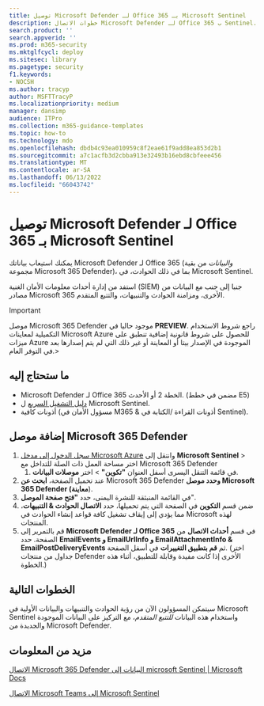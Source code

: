 ```yaml
---
title: توصيل Microsoft Defender لـ Office 365 بـ Microsoft Sentinel
description: خطوات الاتصال Microsoft Defender لـ Office 365 ب Sentinel. أضف بيانات Microsoft Defender لـ Office 365 (*والبيانات* من بقية مجموعة Microsoft 365 Defender)، بما في ذلك الحوادث، إلى Microsoft Sentinel للحصول على جزء واحد من الزجاج في الأمان الخاص بك.
search.product: ''
search.appverid: ''
ms.prod: m365-security
ms.mktglfcycl: deploy
ms.sitesec: library
ms.pagetype: security
f1.keywords:
- NOCSH
ms.author: tracyp
author: MSFTTracyP
ms.localizationpriority: medium
manager: dansimp
audience: ITPro
ms.collection: m365-guidance-templates
ms.topic: how-to
ms.technology: mdo
ms.openlocfilehash: dbdb4c93ea010959c8f2eae61f9add8ea853d2b1
ms.sourcegitcommit: a7c1acfb3d2cbba913e32493b16ebd8cbfeee456
ms.translationtype: MT
ms.contentlocale: ar-SA
ms.lasthandoff: 06/13/2022
ms.locfileid: "66043742"
---
```

# <a name="connect-microsoft-defender-for-office-365-to-microsoft-sentinel"></a>توصيل Microsoft Defender لـ Office 365 بـ Microsoft Sentinel

يمكنك استيعاب بياناتك Microsoft Defender لـ Office 365 (*والبيانات* من بقية مجموعة Microsoft 365 Defender)، بما في ذلك الحوادث، في Microsoft Sentinel.

استفد من إدارة أحداث معلومات الأمان الغنية (SIEM) جنبا إلى جنب مع البيانات من مصادر Microsoft 365 الأخرى، ومزامنة الحوادث والتنبيهات، والتتبع المتقدم.

> [!IMPORTANT]
> موصل Microsoft 365 Defender موجود حاليا في **PREVIEW**. راجع شروط الاستخدام التكميلية لمعاينات Microsoft Azure للحصول على شروط قانونية إضافية تنطبق على ميزات Azure الموجودة في الإصدار بيتا أو المعاينة أو غير ذلك التي لم يتم إصدارها بعد في التوفر العام.>

## <a name="what-you-will-need"></a>ما ستحتاج إليه
- Microsoft Defender لـ Office 365 الخطة 2 أو الأحدث. (مضمن في خطط E5)
- [دليل التشغيل السريع](/azure/sentinel/quickstart-onboard) ل Microsoft Sentinel.
- أذونات كافية (مسؤول الأمان في M365 & أذونات القراءة /الكتابة في Sentinel).

## <a name="add-the-microsoft-365-defender-connector"></a>إضافة موصل Microsoft 365 Defender
1. [سجل الدخول إلى مدخل Microsoft Azure](https://portal.azure.com) وانتقل إلى **Microsoft Sentinel** > اختر مساحة العمل ذات الصلة للتداخل مع Microsoft 365 Defender
    1. في قائمة التنقل اليسرى أسفل العنوان **"تكوين"** > اختر **موصلات البيانات**.
2. عند تحميل الصفحة، **ابحث عن** Microsoft 365 Defender **وحدد موصل Microsoft 365 Defender (معاينة**).
3. في القائمة المنبثقة للنشرة اليمنى، حدد **"فتح صفحة الموصل**".
4. ضمن قسم **التكوين** في الصفحة التي يتم تحميلها، حدد **الاتصال الحوادث & التنبيهات**، مما يؤدي إلى إيقاف تشغيل كافة قواعد إنشاء الحوادث في Microsoft لهذه المنتجات.
5. قم بالتمرير إلى **Microsoft Defender لـ Office 365** في قسم **أحداث الاتصال** من الصفحة. حدد **EmailEvents و EmailUrlInfo و EmailAttachmentInfo & EmailPostDeliveryEvents** ثم  **قم بتطبيق التغييرات** في أسفل الصفحة. (اختر جداول من منتجات Defender الأخرى إذا كانت مفيدة وقابلة للتطبيق، أثناء هذه الخطوة.)

## <a name="next-steps"></a>الخطوات التالية

سيتمكن المسؤولون الآن من رؤية الحوادث والتنبيهات والبيانات الأولية في Microsoft Sentinel واستخدام هذه البيانات *للتتبع المتقدم*، مع التركيز على البيانات الموجودة والجديدة من Microsoft Defender.

## <a name="more-information"></a>مزيد من المعلومات

[الاتصال Microsoft 365 Defender البيانات إلى microsoft Sentinel | Microsoft Docs](/azure/sentinel/connect-microsoft-365-defender?tabs=MDE)

[الاتصال Microsoft Teams إلى Microsoft Sentinel](/microsoftteams/teams-sentinel-guide)
